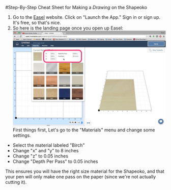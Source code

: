 #Step-By-Step Cheat Sheet for Making a _Drawing_ on the Shapeoko

1. Go to the [Easel](https://www.inventables.com/technologies/easel) website.  Click on "Launch the App." Sign in or sign up.  It's free, so that's nice.
2. So here is the landing page once you open up Easel: ![alt text][1]
First things first, Let's go to the "Materials" menu and change some settings.
 - Select the material labeled "Birch"
 - Change "x" and "y" to 8 inches
 - Change "z" to 0.05 inches
 - Change "Depth Per Pass" to 0.05 inches

This ensures you will have the right size material for the Shapeoko, and that your pen will only make one pass on the paper (since we're not actually cutting it).







[1]: https://raw.githubusercontent.com/noahcoleman/ioLabCheatSheets/master/images/Materials.jpg "Materials settings."